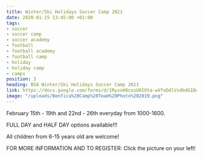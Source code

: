 ```yaml
---
title: Winter/Ski Holidays Soccer Camp 2021
date: 2020-01-15 13:45:00 +01:00
tags:
- soccer
- soccer camp
- soccer academy
- football
- football academy
- football camp
- holiday
- holiday camp
- camps
position: 3
heading: BSA Winter/Ski Holidays Soccer Camp 2021
link: https://docs.google.com/forms/d/1RyxxH8cozU0IOta-wVfoDdlVs4bdG1Dw7qSQ8XhBsoo/edit?usp=drive_web
image: "/uploads/Benfica%20Camp%20Team%20Photo%202019.png"
---
```


February 15th - 19th and 22nd - 26th everyday from 1000-1600.

FULL DAY and HALF DAY options available!!!

All children from 6-15 years old are welcome! 

FOR MORE INFORMATION AND TO REGISTER: Click the picture on your left!